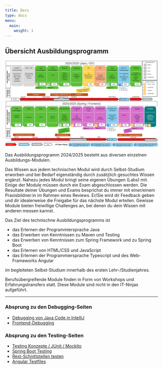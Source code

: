 ```yaml
---
title: Docs
type: docs
menu:
  main:
    weight: 1
---
```


## Übersicht Ausbildungsprogramm

[![Ausbildungsprogramm Übersicht](../docs/overview/ausbildungsprogramm_uebersicht.png)](../docs/overview/ausbildungsprogramm_uebersicht.png)

Das Ausbildungsprogramm 2024/2025 besteht aus diversen einzelnen Ausbildungs-Modulen.

Das Wissen aus jedem technischen Modul wird durch Selbst-Studium erworben und bei Bedarf eigenständig durch zusätzlich gesuchtes Wissen ergänzt.
Nahezu jedes Modul bringt seine eigenen Übungen (Labs) mit. Einige der Module müssen durch ein Exam abgeschlossen werden.
Die Resultate deiner Übungen und Exams besprichst du immer mit einer/einem Praxisbildner:in im Rahmen eines Reviews.
Er/Sie wird dir Feedback geben und dir idealerweise die Freigabe für das nächste Modul erteilen.
Gewisse Module bieten freiwillige Challenges an, bei denen du dein Wissen mit anderen messen kannst.

Das Ziel des technischne Ausbildungsprogramms ist

- das Erlernen der Programmiersprache Java
- das Erwerben von Kenntnissen zu Maven und Testing
- das Erwerben von Kenntnissen zum Spring Framework und zu Spring Boot
- das Erlernen von HTML/CSS und JavaScript
- das Erlernen der Programmiersprache Typescript und des Web-Frameworks Angular

im begleiteten Selbst-Studium innerhalb des ersten Lehr-/Studienjahres.

Berufsübergreifende Module finden in Form von Workshops und Erfahrungstransfers statt. Diese Module sind nicht in den IT-Ninjas aufgeführt.

---

### Absprung zu den Debugging-Seiten

- [Debugging von Java Code in IntelliJ](java/java-grundlagen/debugging)
- [Frontend-Debugging](web/javascript/24_debugging/)

### Absprung zu den Testing-Seiten

- [Testing Konzepte / JUnit / Mockito](java/java-testing/)
- [Spring Boot Testing](java/spring-framework/spring-boot-testing/09_spring-boot-testing)
- [Rest-Schnittstellen testen](java/java-rest-testing/)
- [Angular Testfiles](web/angular/02_7_angular_unit_test/)
